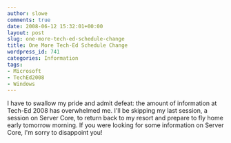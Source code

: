 ```yaml
---
author: slowe
comments: true
date: 2008-06-12 15:32:01+00:00
layout: post
slug: one-more-tech-ed-schedule-change
title: One More Tech-Ed Schedule Change
wordpress_id: 741
categories: Information
tags:
- Microsoft
- TechEd2008
- Windows
---
```


I have to swallow my pride and admit defeat: the amount of information at Tech-Ed 2008 has overwhelmed me. I'll be skipping my last session, a session on Server Core, to return back to my resort and prepare to fly home early tomorrow morning. If you were looking for some information on Server Core, I'm sorry to disappoint you!
